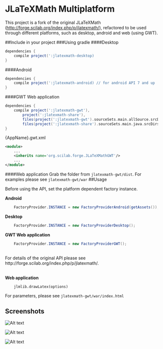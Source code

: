 JLaTeXMath Multiplatform
========================

This project is a fork of the original JLaTeXMath (http://forge.scilab.org/index.php/p/jlatexmath/), refactored to be used through different platforms, such as desktop, android and web (using GWT).

##Include in your project
###Using gradle
####Desktop
```groovy
dependencies {
    compile project(':jlatexmath-desktop) 
}
```
####Android
```groovy
dependencies {
    compile project(':jlatexmath-android) // for android API 7 and up
}
```
####GWT Web application
```groovy
dependencies {
    compile project(':jlatexmath-gwt'),
        project(':jlatexmath-share'),
        files(project(':jlatexmath-gwt').sourceSets.main.allSource.srcDirs),
        files(project(':jlatexmath-share').sourceSets.main.java.srcDirs)
}
```
{AppName}.gwt.xml
```xml
<module>
    ...
    <inherits name='org.scilab.forge.JLaTeXMathGWT'/>
    ...
</module>
```
####Web application
Grab the folder from `jlatexmath-gwt/dist`. For examples please see `jlatexmath-gwt/war`
##Usage

Before using the API, set the platform dependent factory instance.

**Android**
```java
	FactoryProvider.INSTANCE = new FactoryProviderAndroid(getAssets());
```

**Desktop**
```java
	FactoryProvider.INSTANCE = new FactoryProviderDesktop();
```

**GWT Web application**
```java
	FactoryProvider.INSTANCE = new FactoryProviderGWT();
```
</br>
For details of the original API please see http://forge.scilab.org/index.php/p/jlatexmath/.
</br></br>

**Web application**
```
    jlmlib.drawLatex(options)
```

For parameters, please see `jlatexmath-gwt/war/index.html`

Screenshots
-----------
![Alt text](/../others/screenshots/example1.PNG?raw=true "Example 1")

![Alt text](/../others/screenshots/example2.PNG?raw=true "Example 2")

![Alt text](/../others/screenshots/example3.png?raw=true "Example 3")
